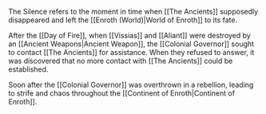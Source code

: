 The Silence refers to the moment in time when [[The Ancients]] supposedly disappeared and left the [[Enroth (World)|World of Enroth]] to its fate.

After the [[Day of Fire]], when [[Vissias]] and [[Aliant]] were destroyed by an [[Ancient Weapons|Ancient Weapon]], the [[Colonial Governor]] sought to contact [[The Ancients]] for assistance. When they refused to answer, it was discovered that no more contact with [[The Ancients]] could be established.

Soon after the [[Colonial Governor]] was overthrown in a rebellion, leading to strife and chaos throughout the [[Continent of Enroth|Continent of Enroth]].

